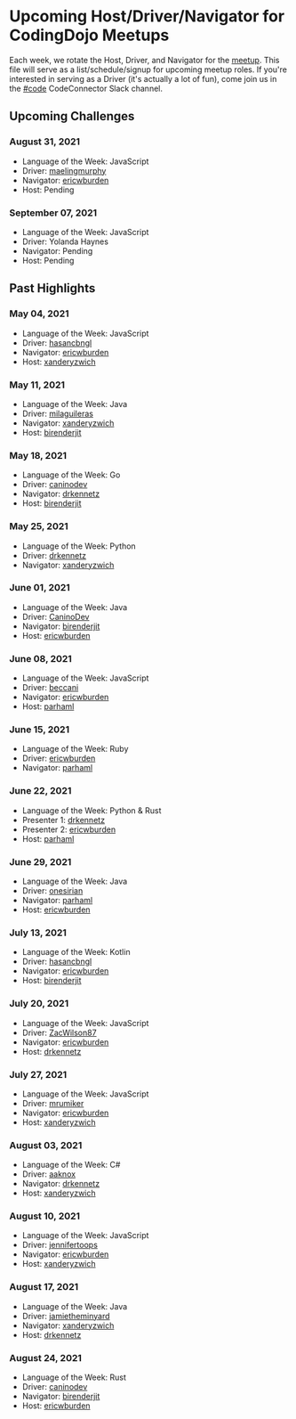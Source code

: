 # Upcoming Host/Driver/Navigator for CodingDojo Meetups

Each week, we rotate the Host, Driver, and Navigator for the [meetup](https://www.meetup.com/memphis-technology-user-groups/events/lnbhhsyccgbkc/). This file will serve as a list/schedule/signup for upcoming meetup roles. If you're interested in serving as a Driver (it's actually a lot of fun), come join us in the [#code](https://join.slack.com/t/code-connector/shared_invite/zt-6e1idsg6-wYI1hdfk_hR_QKahSBwldQ) CodeConnector Slack channel.

## Upcoming Challenges

### August 31, 2021

- Language of the Week: JavaScript
- Driver: [maelingmurphy](https://github.com/maelingmurphy)
- Navigator: [ericwburden](https://github.com/ericwburden)
- Host: Pending

### September 07, 2021

- Language of the Week: JavaScript
- Driver: Yolanda Haynes
- Navigator: Pending
- Host: Pending

## Past Highlights

### May 04, 2021

- Language of the Week: JavaScript
- Driver: [hasancbngl](https://github.com/hasancbngl)
- Navigator: [ericwburden](https://github.com/ericwburden)
- Host: [xanderyzwich](https://github.com/xanderyzwich)

### May 11, 2021

- Language of the Week: Java
- Driver: [milaguileras](https://github.com/milaguileras)
- Navigator: [xanderyzwich](https://github.com/xanderyzwich)
- Host: [birenderjit](https://github.com/birenderjit)

### May 18, 2021

- Language of the Week: Go
- Driver: [caninodev](https://github.com/caninodev)
- Navigator: [drkennetz](https://github.com/drkennetz)
- Host: [birenderjit](https://github.com/birenderjit)

### May 25, 2021

- Language of the Week: Python
- Driver: [drkennetz](https://github.com/drkennetz)
- Navigator: [xanderyzwich](https://github.com/xanderyzwich)

### June 01, 2021

- Language of the Week: Java
- Driver: [CaninoDev](https://github.com/CaninoDev)
- Navigator: [birenderjit](https://githup.com/birenderjit)
- Host: [ericwburden](https://github.com/ericwburden)

### June 08, 2021
- Language of the Week: JavaScript
- Driver: [beccani](http://github.com/beccani)
- Navigator: [ericwburden](https://github.com/ericwburden)
- Host: [parhaml](https://github.com/parhaml)

### June 15, 2021
- Language of the Week: Ruby
- Driver: [ericwburden](https://github.com/ericwburden)
- Navigator: [parhaml](https://github.com/parhaml)

### June 22, 2021

- Language of the Week: Python & Rust
- Presenter 1: [drkennetz](https://github.com/drkennetz)
- Presenter 2: [ericwburden](https://github.com/ericwburden)
- Host: [parhaml](https://github.com/parhaml)

### June 29, 2021

- Language of the Week: Java
- Driver: [onesirian](https://github.com/onesirian)
- Navigator: [parhaml](https://github.com/parhaml)
- Host: [ericwburden](https://github.com/ericwburden)

### July 13, 2021

- Language of the Week: Kotlin
- Driver: [hasancbngl](https://github.com/hasancbngl)
- Navigator: [ericwburden](https://github.com/ericwburden)
- Host: [birenderjit](https://github.com/birenderjit)

### July 20, 2021

- Language of the Week: JavaScript
- Driver: [ZacWilson87](https://github.com/ZacWilson87)
- Navigator: [ericwburden](https://github.com/ericwburden)
- Host: [drkennetz](https://github.com/drkennetz)

### July 27, 2021

- Language of the Week: JavaScript
- Driver: [mrumiker](https://github.com/mrumiker)
- Navigator: [ericwburden](https://github.com/ericwburden)
- Host: [xanderyzwich](https://github.com/xanderyzwich)

### August 03, 2021

- Language of the Week: C#
- Driver: [aaknox](https://github.com/aaknox)
- Navigator: [drkennetz](https://github.com/drkennetz)
- Host: [xanderyzwich](https://github.com/xanderyzwich)

### August 10, 2021

- Language of the Week: JavaScript
- Driver: [jennifertoops](https://github.com/jennifertoops)
- Navigator: [ericwburden](https://github.com/ericwburden)
- Host: [xanderyzwich](https://github.com/xanderyzwich)

### August 17, 2021

- Language of the Week: Java
- Driver: [jamietheminyard](https://github.com/jamietheminyard)
- Navigator: [xanderyzwich](https://github.com/xanderyzwich)
- Host: [drkennetz](https://github.com/drkennetz)

### August 24, 2021

- Language of the Week: Rust
- Driver: [caninodev](https://github.com/caninodev)
- Navigator: [birenderjit](https://github.com/birenderjit)
- Host: [ericwburden](https://github.com/ericwburden)
